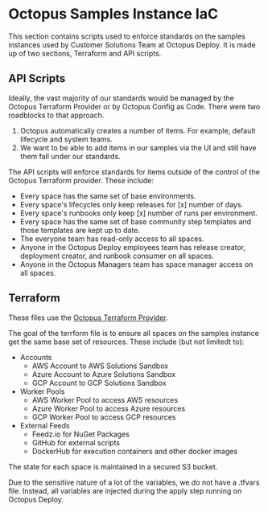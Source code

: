 # Octopus Samples Instance IaC

This section contains scripts used to enforce standards on the samples instances used by Customer Solutions Team at Octopus Deploy.  It is made up of two sections, Terraform and API scripts.

## API Scripts

Ideally, the vast majority of our standards would be managed by the Octopus Terraform Provider or by Octopus Config as Code.  There were two roadblocks to that approach.

1) Octopus automatically creates a number of items.  For example, default lifecycle and system teams.
2) We want to be able to add items in our samples via the UI and still have them fall under our standards.

The API scripts will enforce standards for items outside of the control of the Octopus Terraform provider.  These include:

- Every space has the same set of base environments.
- Every space's lifecycles only keep releases for [x] number of days.
- Every space's runbooks only keep [x] number of runs per environment.
- Every space has the same set of base community step templates and those templates are kept up to date.
- The everyone team has read-only access to all spaces.
- Anyone in the Octopus Deploy employees team has release creator, deployment creator, and runbook consumer on all spaces.
- Anyone in the Octopus Managers team has space manager access on all spaces.

## Terraform

These files use the [Octopus Terraform Provider](https://registry.terraform.io/providers/OctopusDeployLabs/octopusdeploy/latest).  

The goal of the terrform file is to ensure all spaces on the samples instance get the same base set of resources.  These include (but not limitedt to):

- Accounts
    - AWS Account to AWS Solutions Sandbox
    - Azure Account to Azure Solutions Sandbox
    - GCP Account to GCP Solutions Sandbox
- Worker Pools
    - AWS Worker Pool to access AWS resources
    - Azure Worker Pool to access Azure resources
    - GCP Worker Pool to access GCP resources
- External Feeds
    - Feedz.io for NuGet Packages
    - GitHub for external scripts
    - DockerHub for execution containers and other docker images

The state for each space is maintained in a secured S3 bucket.  

Due to the sensitive nature of a lot of the variables, we do not have a .tfvars file.  Instead, all variables are injected during the apply step running on Octopus Deploy.